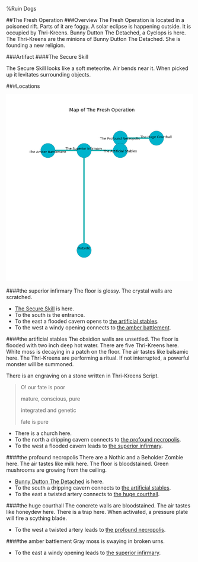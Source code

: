 %Ruin Dogs

##The Fresh Operation
###Overview
The Fresh Operation is located in a poisoned rift. Parts of it are foggy. A solar eclipse is happening outside. It is occupied by Thri-Kreens. <a name="Bunny-Dutton-The-Detached"></a>Bunny Dutton The Detached, a Cyclops is here. The Thri-Kreens are the minions of Bunny Dutton The Detached. She  is founding a new religion. 



###Artifact
####<a name="The-Secure-Skill"></a>The Secure Skill


The Secure Skill looks like a soft meteorite. Air bends near it. When picked up it levitates surrounding objects. 





###Locations


![](../v1/images/The-Fresh-Operation.png)

####<a name="the-superior-infirmary"></a>the superior infirmary
The floor is glossy. The crystal walls are scratched. 



* [The Secure Skill](#The-Secure-Skill) is here.
* To the south is the entrance.
* To the east a flooded cavern opens to [the artificial stables](#the-artificial-stables).
* To the west a windy opening connects to [the amber battlement](#the-amber-battlement).


####<a name="the-artificial-stables"></a>the artificial stables
The obsidion walls are unsettled. The floor is flooded with two inch deep hot water. There are five Thri-Kreens here. White moss is decaying in a patch on the floor. The air tastes like balsamic here. The Thri-Kreens are performing a ritual. If not interrupted, a powerful monster will be summoned. 

There is an engraving on a stone written in Thri-Kreens Script. 

> O! our fate is poor
>
> mature, conscious, pure
>
> integrated and genetic
>
> fate is pure
>


* There is a church here.
* To the north a dripping cavern connects to [the profound necropolis](#the-profound-necropolis).
* To the west a flooded cavern leads to [the superior infirmary](#the-superior-infirmary).


####<a name="the-profound-necropolis"></a>the profound necropolis
There are a Nothic and a Beholder Zombie here. The air tastes like milk here. The floor is bloodstained. Green mushrooms are growing from the ceiling. 



* [Bunny Dutton The Detached](#Bunny-Dutton-The-Detached) is here.
* To the south a dripping cavern connects to [the artificial stables](#the-artificial-stables).
* To the east a twisted artery connects to [the huge courthall](#the-huge-courthall).


####<a name="the-huge-courthall"></a>the huge courthall
The concrete walls are bloodstained. The air tastes like honeydew here. There is a trap here. When activated, a pressure plate will fire a scything blade. 



* To the west a twisted artery leads to [the profound necropolis](#the-profound-necropolis).


####<a name="the-amber-battlement"></a>the amber battlement
Gray moss is swaying in broken urns. 



* To the east a windy opening leads to [the superior infirmary](#the-superior-infirmary).


